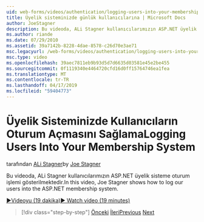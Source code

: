 ```yaml
---
uid: web-forms/videos/authentication/logging-users-into-your-membership-system
title: Üyelik sisteminizde günlük kullanıcılarına | Microsoft Docs
author: JoeStagner
description: Bu videoda, ALi Stagner kullanıcılarımızın ASP.NET üyelik sisteme oturum işlemi gösterilmektedir.
ms.author: riande
ms.date: 07/29/2010
ms.assetid: 39a7142b-8228-4dae-8578-c26d70e3ae71
msc.legacyurl: /web-forms/videos/authentication/logging-users-into-your-membership-system
msc.type: video
ms.openlocfilehash: 39aec7811eb9b93d5d7d6635d03581e45e2be455
ms.sourcegitcommit: 0f1119340e4464720cfd16d0ff15764746ea1fea
ms.translationtype: MT
ms.contentlocale: tr-TR
ms.lasthandoff: 04/17/2019
ms.locfileid: "59404773"
---
```

# <a name="logging-users-into-your-membership-system"></a><span data-ttu-id="1f735-103">Üyelik Sisteminizde Kullanıcıların Oturum Açmasını Sağlama</span><span class="sxs-lookup"><span data-stu-id="1f735-103">Logging Users Into Your Membership System</span></span>

<span data-ttu-id="1f735-104">tarafından [ALi Stagner](https://github.com/JoeStagner)</span><span class="sxs-lookup"><span data-stu-id="1f735-104">by [Joe Stagner](https://github.com/JoeStagner)</span></span>

<span data-ttu-id="1f735-105">Bu videoda, ALi Stagner kullanıcılarımızın ASP.NET üyelik sisteme oturum işlemi gösterilmektedir.</span><span class="sxs-lookup"><span data-stu-id="1f735-105">In this video, Joe Stagner shows how to log our users into the ASP.NET membership system.</span></span>

[<span data-ttu-id="1f735-106">&#9654;Videoyu (19 dakika)</span><span class="sxs-lookup"><span data-stu-id="1f735-106">&#9654; Watch video (19 minutes)</span></span>](https://channel9.msdn.com/Blogs/ASP-NET-Site-Videos/logging-users-into-your-membership-system)

> [!div class="step-by-step"]
> <span data-ttu-id="1f735-107">[Önceki](adding-users-to-your-membership-system.md)
> [İleri](implement-the-registration-verification-pattern.md)</span><span class="sxs-lookup"><span data-stu-id="1f735-107">[Previous](adding-users-to-your-membership-system.md)
[Next](implement-the-registration-verification-pattern.md)</span></span>

